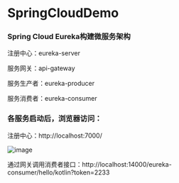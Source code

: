 # SpringCloudDemo

### Spring Cloud Eureka构建微服务架构

注册中心：eureka-server

服务网关：api-gateway

服务生产者：eureka-producer

服务消费者：eureka-consumer


### 各服务启动后，浏览器访问：

注册中心：http://localhost:7000/

![image](https://user-images.githubusercontent.com/15326847/144178586-91733711-99ee-4f89-b245-7d18dd89212e.png)


通过网关调用消费者接口：http://localhost:14000/eureka-consumer/hello/kotlin?token=2233
